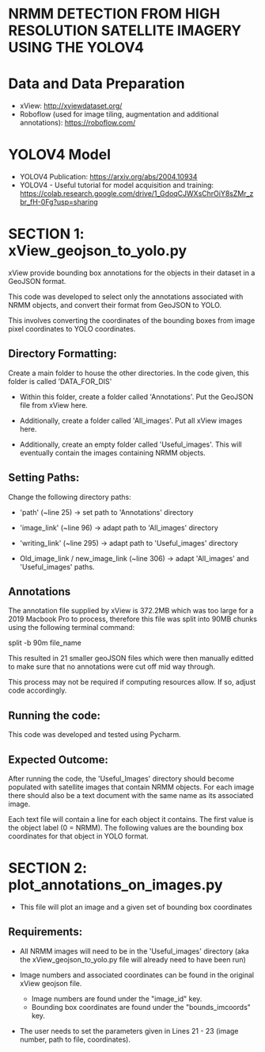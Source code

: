 
# NRMM DETECTION FROM HIGH RESOLUTION SATELLITE IMAGERY USING THE YOLOV4


 # Data and Data Preparation

 - xView: http://xviewdataset.org/
 - Roboflow (used for image tiling, augmentation and additional annotations): https://roboflow.com/


# YOLOV4 Model

- YOLOV4 Publication: https://arxiv.org/abs/2004.10934
- YOLOV4 - Useful tutorial for model acquisition and training: https://colab.research.google.com/drive/1_GdoqCJWXsChrOiY8sZMr_zbr_fH-0Fg?usp=sharing



# SECTION 1: xView_geojson_to_yolo.py 

xView provide bounding box annotations for the objects in their dataset in a GeoJSON format.

This code was developed to select only the annotations associated with NRMM objects, and convert their format from GeoJSON to YOLO.

This involves converting the coordinates of the bounding boxes from image pixel coordinates to YOLO coordinates.

## Directory Formatting:
Create a main folder to house the other directories. In the code given, this folder is called 'DATA_FOR_DIS'

- Within this folder, create a folder called 'Annotations'. Put the GeoJSON file from xView here.

- Additionally, create a folder called 'All_images'. Put all xView images here.

- Additionally, create an empty folder called 'Useful_images'. This will eventually contain the images containing NRMM objects.

## Setting Paths:
Change the following directory paths:

- 'path' (~line 25) -> set path to 'Annotations' directory

- 'image_link' (~line 96) -> adapt path to 'All_images' directory

- 'writing_link' (~line 295) -> adapt path to 'Useful_images' directory

- Old_image_link / new_image_link (~line 306) -> adapt 'All_images' and 'Useful_images' paths.


## Annotations
The annotation file supplied by xView is 372.2MB which was too large for a 2019 Macbook Pro to process, therefore this file was split into 90MB chunks using the following terminal command:

split -b 90m file_name

This resulted in 21 smaller geoJSON files which were then manually editted to make sure that no annotations were cut off mid way through.

This process may not be required if computing resources allow. If so, adjust code accordingly.

## Running the code:

This code was developed and tested using Pycharm.


## Expected Outcome:
After running the code, the 'Useful_Images' directory should become populated with satellite images that contain NRMM objects. For each image there should also be a text document with the same name as its associated image.

Each text file will contain a line for each object it contains. The first value is the object label (0 = NRMM). The following values are the bounding box coordinates for that object in YOLO format.



# SECTION 2: plot_annotations_on_images.py

- This file will plot an image and a given set of bounding box coordinates 


## Requirements: 

- All NRMM images will need to be in the 'Useful_images' directory (aka the xView_geojson_to_yolo.py file will already need to have been run) 

- Image numbers and associated coordinates can be found in the original xView geojson file.
    - Image numbers are found under the "image_id" key. 
    - Bounding box coordinates are found under the "bounds_imcoords" key. 
    
- The user needs to set the parameters given in Lines 21 - 23 (image number, path to file, coordinates).



